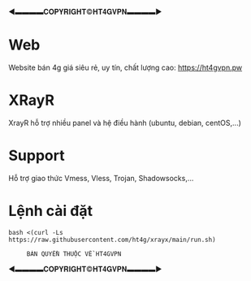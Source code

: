 ◄▬▬▬▬𝐂𝐎𝐏𝐘𝐑𝐈𝐆𝐇𝐓©𝐇𝐓𝟒𝐆𝐕𝐏𝐍▬▬▬▬►
# Web
Website bán 4g giá siêu rẻ, uy tín, chất lượng cao: https://ht4gvpn.pw
# XRayR
XrayR hỗ trợ nhiều panel và hệ điều hành (ubuntu, debian, centOS,...)
# Support
Hỗ trợ giao thức Vmess, Vless, Trojan, Shadowsocks,...

# Lệnh cài đặt

```
bash <(curl -Ls https://raw.githubusercontent.com/ht4g/xrayx/main/run.sh)
```
 
         BẢN QUYỀN THUỘC VỀ HT4GVPN
◄▬▬▬▬𝐂𝐎𝐏𝐘𝐑𝐈𝐆𝐇𝐓©𝐇𝐓𝟒𝐆𝐕𝐏𝐍▬▬▬▬►
